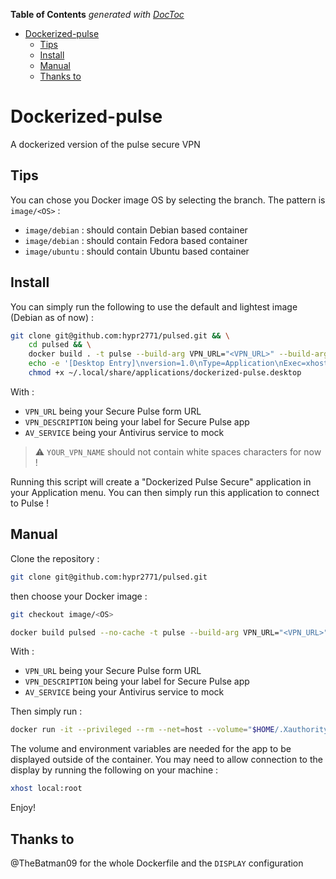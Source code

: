 <!-- START doctoc generated TOC please keep comment here to allow auto update -->
<!-- DON'T EDIT THIS SECTION, INSTEAD RE-RUN doctoc TO UPDATE -->
**Table of Contents**  *generated with [DocToc](https://github.com/thlorenz/doctoc)*

- [Dockerized-pulse](#dockerized-pulse)
  - [Tips](#tips)
  - [Install](#install)
  - [Manual](#manual)
  - [Thanks to](#thanks-to)

<!-- END doctoc generated TOC please keep comment here to allow auto update -->

# Dockerized-pulse

A dockerized version of the pulse secure VPN

## Tips

You can chose you Docker image OS by selecting the branch.
The pattern is `image/<OS>` :

- `image/debian` : should contain Debian based container
- `image/debian` : should contain Fedora based container
- `image/ubuntu` : should contain Ubuntu based container

## Install

You can simply run the following to use the default and lightest image (Debian as of now) :

```bash
git clone git@github.com:hypr2771/pulsed.git && \
    cd pulsed && \
    docker build . -t pulse --build-arg VPN_URL="<VPN_URL>" --build-arg VPN_DESCRIPTION="<VPN_DESCRIPTION>" --build-arg AV_SERVICE="<AV_SERVICE>" && \
    echo -e '[Desktop Entry]\nversion=1.0\nType=Application\nExec=xhost local:root; sh -c "docker run --privileged --rm --net=host --volume=\"$HOME/.Xauthority:/root/.Xauthority:rw\" --env=\"DISPLAY=$DISPLAY\" pulse"\nTerminal=false\nName=Dockerized Pulse Secure\nComment=Dockerized Pulse Secure VPN client\nIcon=network-workgroup' > ~/.local/share/applications/dockerized-pulse.desktop && \
    chmod +x ~/.local/share/applications/dockerized-pulse.desktop
```

With :

- `VPN_URL` being your Secure Pulse form URL
- `VPN_DESCRIPTION` being your label for Secure Pulse app
- `AV_SERVICE` being your Antivirus service to mock

> :warning: `YOUR_VPN_NAME` should not contain white spaces characters for now !

Running this script will create a "Dockerized Pulse Secure" application in your Application menu.
You can then simply run this application to connect to Pulse !

## Manual

Clone the repository :

```bash
git clone git@github.com:hypr2771/pulsed.git
```

then choose your Docker image :

```bash
git checkout image/<OS>
```

```bash
docker build pulsed --no-cache -t pulse --build-arg VPN_URL="<VPN_URL>" --build-arg VPN_DESCRIPTION="<VPN_DESCRIPTION>" --build-arg AV_SERVICE="<AV_SERVICE>"
```

With :

- `VPN_URL` being your Secure Pulse form URL
- `VPN_DESCRIPTION` being your label for Secure Pulse app
- `AV_SERVICE` being your Antivirus service to mock

Then simply run :

```bash
docker run -it --privileged --rm --net=host --volume="$HOME/.Xauthority:/root/.Xauthority:rw" --env="DISPLAY=$DISPLAY" pulse
```

The volume and environment variables are needed for the app to be displayed outside of the container.
You may need to allow connection to the display by running the following on your machine :

```bash
xhost local:root
```

Enjoy!

## Thanks to

@TheBatman09 for the whole Dockerfile and the `DISPLAY` configuration